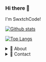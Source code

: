 ### Hi there 👋

I'm SwxtchCode!

[![Github stats](https://github-readme-stats.vercel.app/api?username=SwxtchCode&count_private=true&show_icons=true&hide=stars)](https://github.com/anuraghazra/github-readme-stats)

[![Top Langs](https://github-readme-stats.vercel.app/api/top-langs/?username=SwxtchCode&layout=compact)](https://github.com/anuraghazra/github-readme-stats)

<details>
  <summary>🌟 About</summary>
  
 I'm a collaborator on the ProdigyMathGameHacking repository.

 I can code in JavaScript, HTML, CSS, PHP, and C#, and I've been into web development for about 3 years now.
 
 I break everything I touch, more or less :D
</details>

<details>
  <summary>📨 Contact</summary>
  
  | | Name | Account |
  | - | ------- | ----- |
  | ✉ | *Email* | <a href="mailto:swxtchcode@protonmail.com">swxtchcode<AT>protonmail.com</a>
  | 🐭 | *Discord* | SwxtchCode#5482
</details>
